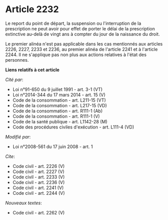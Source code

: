 # Article 2232

Le report du point de départ, la suspension ou l'interruption de la prescription ne peut avoir pour effet de porter le délai
de la prescription extinctive au-delà de vingt ans à compter du jour de la naissance du droit. 

Le premier alinéa n'est pas applicable dans les cas mentionnés aux articles 2226, 
2227, 2233 et 2236, au premier alinéa de l'article 2241 et à l'article 2244. Il ne s'applique pas non plus aux actions
relatives à l'état des personnes.

**Liens relatifs à cet article**

_Cité par_:

  - Loi n°91-650 du 9 juillet 1991 - art. 3-1 (VT)
  - Loi n°2014-344 du 17 mars 2014 - art. 15 (V)
  - Code de la consommation - art. L211-15 (VT)
  - Code de la consommation - art. L217-15 (VD)
  - Code de la consommation - art. R111-1 (Ab)
  - Code de la consommation - art. R111-1 (V)
  - Code de la santé publique - art. L1142-28 (M)
  - Code des procédures civiles d'exécution - art. L111-4 (VD)

_Modifié par_:

  - Loi n°2008-561 du 17 juin 2008 - art. 1

_Cite_:

  - Code civil - art. 2226 (V)
  - Code civil - art. 2227 (V)
  - Code civil - art. 2233 (V)
  - Code civil - art. 2236 (V)
  - Code civil - art. 2241 (V)
  - Code civil - art. 2244 (V)

_Nouveaux textes_:

  - Code civil - art. 2262 (V)
